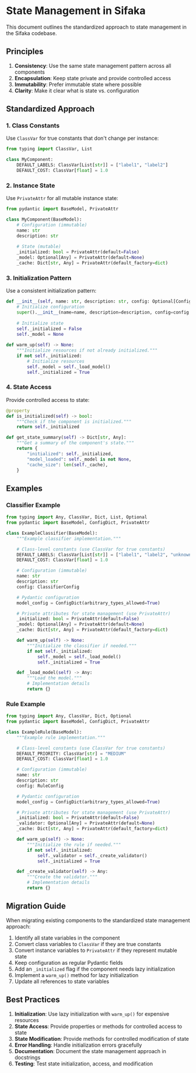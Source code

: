 # State Management in Sifaka

This document outlines the standardized approach to state management in the Sifaka codebase.

## Principles

1. **Consistency**: Use the same state management pattern across all components
2. **Encapsulation**: Keep state private and provide controlled access
3. **Immutability**: Prefer immutable state where possible
4. **Clarity**: Make it clear what is state vs. configuration

## Standardized Approach

### 1. Class Constants

Use `ClassVar` for true constants that don't change per instance:

```python
from typing import ClassVar, List

class MyComponent:
    DEFAULT_LABELS: ClassVar[List[str]] = ["label1", "label2"]
    DEFAULT_COST: ClassVar[float] = 1.0
```

### 2. Instance State

Use `PrivateAttr` for all mutable instance state:

```python
from pydantic import BaseModel, PrivateAttr

class MyComponent(BaseModel):
    # Configuration (immutable)
    name: str
    description: str
    
    # State (mutable)
    _initialized: bool = PrivateAttr(default=False)
    _model: Optional[Any] = PrivateAttr(default=None)
    _cache: Dict[str, Any] = PrivateAttr(default_factory=dict)
```

### 3. Initialization Pattern

Use a consistent initialization pattern:

```python
def __init__(self, name: str, description: str, config: Optional[Config] = None):
    # Initialize configuration
    super().__init__(name=name, description=description, config=config or Config())
    
    # Initialize state
    self._initialized = False
    self._model = None
    
def warm_up(self) -> None:
    """Initialize resources if not already initialized."""
    if not self._initialized:
        # Initialize resources
        self._model = self._load_model()
        self._initialized = True
```

### 4. State Access

Provide controlled access to state:

```python
@property
def is_initialized(self) -> bool:
    """Check if the component is initialized."""
    return self._initialized

def get_state_summary(self) -> Dict[str, Any]:
    """Get a summary of the component's state."""
    return {
        "initialized": self._initialized,
        "model_loaded": self._model is not None,
        "cache_size": len(self._cache),
    }
```

## Examples

### Classifier Example

```python
from typing import Any, ClassVar, Dict, List, Optional
from pydantic import BaseModel, ConfigDict, PrivateAttr

class ExampleClassifier(BaseModel):
    """Example classifier implementation."""

    # Class-level constants (use ClassVar for true constants)
    DEFAULT_LABELS: ClassVar[List[str]] = ["label1", "label2", "unknown"]
    DEFAULT_COST: ClassVar[float] = 1.0

    # Configuration (immutable)
    name: str
    description: str
    config: ClassifierConfig

    # Pydantic configuration
    model_config = ConfigDict(arbitrary_types_allowed=True)

    # Private attributes for state management (use PrivateAttr)
    _initialized: bool = PrivateAttr(default=False)
    _model: Optional[Any] = PrivateAttr(default=None)
    _cache: Dict[str, Any] = PrivateAttr(default_factory=dict)

    def warm_up(self) -> None:
        """Initialize the classifier if needed."""
        if not self._initialized:
            self._model = self._load_model()
            self._initialized = True

    def _load_model(self) -> Any:
        """Load the model."""
        # Implementation details
        return {}
```

### Rule Example

```python
from typing import Any, ClassVar, Dict, Optional
from pydantic import BaseModel, ConfigDict, PrivateAttr

class ExampleRule(BaseModel):
    """Example rule implementation."""

    # Class-level constants (use ClassVar for true constants)
    DEFAULT_PRIORITY: ClassVar[str] = "MEDIUM"
    DEFAULT_COST: ClassVar[float] = 1.0

    # Configuration (immutable)
    name: str
    description: str
    config: RuleConfig

    # Pydantic configuration
    model_config = ConfigDict(arbitrary_types_allowed=True)

    # Private attributes for state management (use PrivateAttr)
    _initialized: bool = PrivateAttr(default=False)
    _validator: Optional[Any] = PrivateAttr(default=None)
    _cache: Dict[str, Any] = PrivateAttr(default_factory=dict)

    def warm_up(self) -> None:
        """Initialize the rule if needed."""
        if not self._initialized:
            self._validator = self._create_validator()
            self._initialized = True

    def _create_validator(self) -> Any:
        """Create the validator."""
        # Implementation details
        return {}
```

## Migration Guide

When migrating existing components to the standardized state management approach:

1. Identify all state variables in the component
2. Convert class variables to `ClassVar` if they are true constants
3. Convert instance variables to `PrivateAttr` if they represent mutable state
4. Keep configuration as regular Pydantic fields
5. Add an `_initialized` flag if the component needs lazy initialization
6. Implement a `warm_up()` method for lazy initialization
7. Update all references to state variables

## Best Practices

1. **Initialization**: Use lazy initialization with `warm_up()` for expensive resources
2. **State Access**: Provide properties or methods for controlled access to state
3. **State Modification**: Provide methods for controlled modification of state
4. **Error Handling**: Handle initialization errors gracefully
5. **Documentation**: Document the state management approach in docstrings
6. **Testing**: Test state initialization, access, and modification

